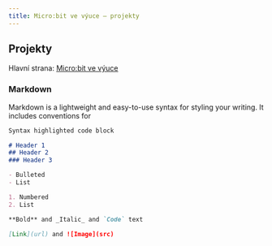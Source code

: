 ```yaml
---
title: Micro:bit ve výuce – projekty
---
```

## Projekty

Hlavní strana: [Micro:bit ve výuce](https://microbiti.cz)


### Markdown

Markdown is a lightweight and easy-to-use syntax for styling your writing. It includes conventions for

```markdown
Syntax highlighted code block

# Header 1
## Header 2
### Header 3

- Bulleted
- List

1. Numbered
2. List

**Bold** and _Italic_ and `Code` text

[Link](url) and ![Image](src)
```

